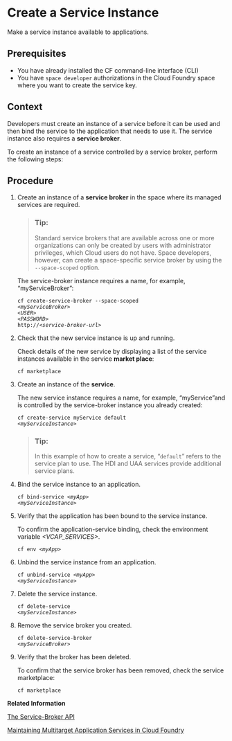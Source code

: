 <!-- loio355f3b1ded1c462d932835691fe26633 -->

# Create a Service Instance

Make a service instance available to applications.



<a name="loio355f3b1ded1c462d932835691fe26633__prereq_q5r_3wv_gnb"/>

## Prerequisites

-   You have already installed the CF command-line interface \(CLI\)
-   You have `space developer` authorizations in the Cloud Foundry space where you want to create the service key.



## Context

Developers must create an instance of a service before it can be used and then bind the service to the application that needs to use it. The service instance also requires a **service broker**.

To create an instance of a service controlled by a service broker, perform the following steps:



## Procedure

1.  Create an instance of a **service broker** in the space where its managed services are required.

    > ### Tip:  
    > Standard service brokers that are available across one or more organizations can only be created by users with administrator privileges, which Cloud users do not have. Space developers, however, can create a space-specific service broker by using the `--space-scoped` option.

    The service-broker instance requires a name, for example, “myServiceBroker”:

    <code>cf create-service-broker --space-scoped <i class="varname">&lt;myServiceBroker&gt;</i> <i class="varname">&lt;USER&gt;</i> <i class="varname">&lt;PASSWORD&gt;</i> http://<i class="varname">&lt;service-broker-url&gt;</i></code>

2.  Check that the new service instance is up and running.

    Check details of the new service by displaying a list of the service instances available in the service **market place**:

    `cf marketplace`

3.  Create an instance of the **service**.

    The new service instance requires a name, for example, “myService”and is controlled by the service-broker instance you already created:

    <code>cf create-service myService default <i class="varname">&lt;myServiceInstance&gt;</i></code>

    > ### Tip:  
    > In this example of how to create a service, “`default`” refers to the service plan to use. The HDI and UAA services provide additional service plans.

4.  Bind the service instance to an application.

    <code>cf bind-service <i class="varname">&lt;myApp&gt;</i> <i class="varname">&lt;myServiceInstance&gt;</i></code>

5.  Verify that the application has been bound to the service instance.

    To confirm the application-service binding, check the environment variable *<VCAP\_SERVICES\>*.

    <code>cf env <i class="varname">&lt;myApp&gt;</i></code> 

6.  Unbind the service instance from an application.

    <code>cf unbind-service <i class="varname">&lt;myApp&gt;</i> <i class="varname">&lt;myServiceInstance&gt;</i></code>

7.  Delete the service instance.

    <code>cf delete-service <i class="varname">&lt;myServiceInstance&gt;</i></code>

8.  Remove the service broker you created.

    <code>cf delete-service-broker <i class="varname">&lt;myServiceBroker&gt;</i></code>

9.  Verify that the broker has been deleted.

    To confirm that the service broker has been removed, check the service marketplace:

    `cf marketplace`


**Related Information**  


[The Service-Broker API](the-service-broker-api-c1fb23c.md "Maintain and manage Cloud Foundry services and service brokers, for example: list, create, delete, bind, and update.")

[Maintaining Multitarget Application Services in Cloud Foundry](maintaining-multitarget-application-services-in-cloud-foundry-33e3c59.md "In Cloud Foundry, applications can make use of services managed by a service broker.")

